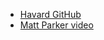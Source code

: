 - [Havard GitHub](https://github.com/GSD6338/XmasTree)
- [Matt Parker video](https://www.youtube.com/watch?v=WuMRJf6B5Q4&ab_channel=Stand-upMaths)